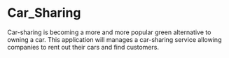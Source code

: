 # Car_Sharing
Car-sharing is becoming a more and more popular green alternative to owning a car. This application will manages a car-sharing service allowing companies to rent out their cars and find customers.
